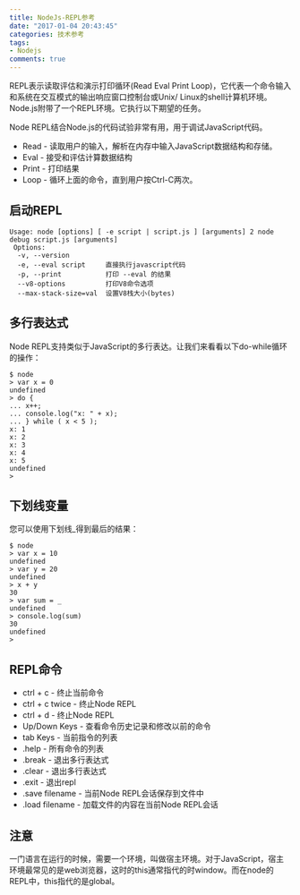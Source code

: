 ```yaml
---
title: NodeJs-REPL参考
date: "2017-01-04 20:43:45"
categories: 技术参考
tags:
- Nodejs
comments: true
---
```

REPL表示读取评估和演示打印循环(Read Eval Print Loop)，它代表一个命令输入和系统在交互模式的输出响应窗口控制台或Unix/ Linux的shell计算机环境。 Node.js附带了一个REPL环境。它执行以下期望的任务。
<!-- more -->
Node REPL结合Node.js的代码试验非常有用，用于调试JavaScript代码。

- Read - 读取用户的输入，解析在内存中输入JavaScript数据结构和存储。
- Eval - 接受和评估计算数据结构
- Print - 打印结果
- Loop - 循环上面的命令，直到用户按Ctrl-C两次。

## 启动REPL

```
Usage: node [options] [ -e script | script.js ] [arguments] 2 node debug script.js [arguments]
 Options:
  -v, --version
  -e, --eval script     直接执行javascript代码
  -p, --print           打印 --eval 的结果
  --v8-options          打印V8命令选项
  --max-stack-size=val  设置V8栈大小(bytes)
```

## 多行表达式
Node REPL支持类似于JavaScript的多行表达。让我们来看看以下do-while循环的操作：
```
$ node
> var x = 0
undefined
> do {
... x++;
... console.log("x: " + x);
... } while ( x < 5 );
x: 1
x: 2
x: 3
x: 4
x: 5
undefined
>
```

## 下划线变量
您可以使用下划线_得到最后的结果：
```
$ node
> var x = 10
undefined
> var y = 20
undefined
> x + y
30
> var sum = _
undefined
> console.log(sum)
30
undefined
>
```
## REPL命令

- ctrl + c - 终止当前命令
- ctrl + c twice - 终止Node REPL
- ctrl + d - 终止Node REPL
- Up/Down Keys - 查看命令历史记录和修改以前的命令
- tab Keys - 当前指令的列表
- .help - 所有命令的列表
- .break - 退出多行表达式
- .clear - 退出多行表达式
- .exit - 退出repl
- .save filename - 当前Node REPL会话保存到文件中
- .load filename - 加载文件的内容在当前Node REPL会话

## 注意
一门语言在运行的时候，需要一个环境，叫做宿主环境。对于JavaScript，宿主环境最常见的是web浏览器，这时的this通常指代的时window。而在node的REPL中，this指代的是global。
